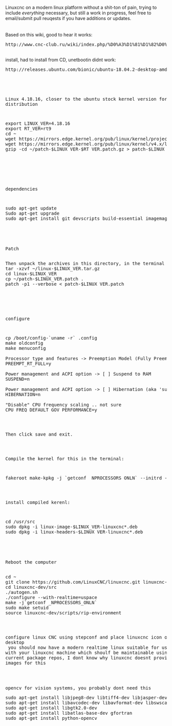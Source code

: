 Linuxcnc on a modern linux platform without a shit-ton of pain, trying to include _everything_ necessary, but still a work in progress, feel free to email/submit pull reuqests
if you have additions or updates.<br>
<br>
<br>
Based on this wiki, good to hear it works:<br>
<pre>
http://www.cnc-club.ru/wiki/index.php/%D0%A3%D1%81%D1%82%D0%B0%D0%BD%D0%BE%D0%B2%D0%BA%D0%B0_LinuxCNC_%D0%BD%D0%B0_Ubuntu_18.0
</pre>
<br>
install, had to install from CD, unetbootin didnt work:<br>
<pre>
http://releases.ubuntu.com/bionic/ubuntu-18.04.2-desktop-amd64.iso
<pre>
<br>

Linux 4.18.16, closer to the ubuntu stock kernel version for this distribution<br>
<pre>
export LINUX_VER=4.18.16
export RT_VER=rt9
cd ~
wget https://mirrors.edge.kernel.org/pub/linux/kernel/projects/rt/4.18/patch-$LINUX_VER-$RT_VER.patch.gz
wget https://mirrors.edge.kernel.org/pub/linux/kernel/v4.x/linux-$LINUX_VER.tar.gz
gzip -cd ~/patch-$LINUX_VER-$RT_VER.patch.gz > patch-$LINUX_VER.patch
</pre>
<br>

dependencies<br>
<pre>
sudo apt-get update
Sudo apt-get upgrade
sudo apt-get install git devscripts build-essential imagemagick tcl8.6-dev tk8.6-dev libxaw7-dev libncurses-dev python-dev python-tk libglu1-mesa-dev libgtk2.0-dev source-highlight libboost-python-dev debhelper libmodbus-dev dvipng libusb-1.0-0-dev inkscape python-numpy python-imaging-tk python-gtkglext1 blt bwidget libtk-img tclx libudev-dev python-vte libqt4-dev gssproxy python-pil libxenomai-dev git python-vte libssl-dev yapps2  intltool libreadline-gplv2-dev bison flex  libelf-dev python-gi screen  kernel-package fakeroot libncurses5-dev ccache
</pre>

<br>
Patch <br>
<pre>
Then unpack the archives in this directory, in the terminal we write:
tar -xzvf ~/linux-$LINUX_VER.tar.gz
cd linux-$LINUX_VER
cp ~/patch-$LINUX_VER.patch .
patch -p1 --verbose < patch-$LINUX_VER.patch
</pre>
<br>

configure<br>
<pre>
cp /boot/config-`uname -r` .config
make oldconfig
make menuconfig

Processor type and features -> Preemption Model (Fully Preemptible Kernel (RT))
PREEMPT_RT_FULL=y

Power management and ACPI option -> [ ] Suspend to RAM 
SUSPEND=n

Power management and ACPI option -> [ ] Hibernation (aka 'suspend to disk')  
HIBERNATION=n

"Disable" CPU frequency scaling .. not sure 
CPU_FREQ_DEFAULT_GOV_PERFORMANCE=y
</pre>

Then click save and exit.<br>
<br>



Compile the kernel for this in the terminal:<br>
<pre>
fakeroot make-kpkg -j `getconf _NPROCESSORS_ONLN` --initrd --append-to-version=-linuxcnc kernel_image kernel_headers
</pre>

install compiled kerenl:
<pre>
cd /usr/src
sudo dpkg -i linux-image-$LINUX_VER-linuxcnc*.deb 
sudo dpkg -i linux-headers-$LINUX_VER-linuxcnc*.deb 
</pre>

<br>
Reboot the computer<br>
<pre>
cd ~
git clone https://github.com/LinuxCNC/linuxcnc.git linuxcnc-dev
cd linuxcnc-dev/src
./autogen.sh
./configure --with-realtime=uspace
make -j`getconf _NPROCESSORS_ONLN`
sudo make setuid
source linuxcnc-dev/scripts/rip-environment
</pre>

configure linux CNC using stepconf and place linuxcnc icon on desktop<br>
you should now have a modern realtime linux suitable for use with your linuxcnc machine which shoulf be maintainable using ubuntu's
current package repos, I dont know why linuxcnc doesnt provide live images for this<br>


<br>
opencv for vision systems, you probably dont need this
<pre>
sudo apt-get install libjpeg8-dev libtiff4-dev libjasper-dev libpng12-dev
sudo apt-get install libavcodec-dev libavformat-dev libswscale-dev libv4l-dev
sudo apt-get install libgtk2.0-dev
sudo apt-get install libatlas-base-dev gfortran
sudo apt-get install python-opencv
</pre>
